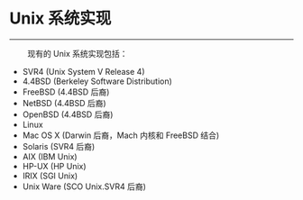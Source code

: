 # Unix 系统实现
***

&emsp;&emsp;
现有的 Unix 系统实现包括：

+ SVR4 (Unix System V Release 4)
+ 4.4BSD (Berkeley Software Distribution)
+ FreeBSD (4.4BSD 后裔)
+ NetBSD (4.4BSD 后裔)
+ OpenBSD (4.4BSD 后裔)
+ Linux
+ Mac OS X (Darwin 后裔，Mach 内核和 FreeBSD 结合)
+ Solaris (SVR4 后裔)
+ AIX (IBM Unix)
+ HP-UX (HP Unix)
+ IRIX (SGI Unix)
+ Unix Ware (SCO Unix.SVR4 后裔)